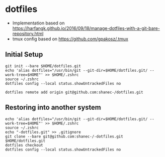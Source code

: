 # dotfiles

- Implementation based on https://harfangk.github.io/2016/09/18/manage-dotfiles-with-a-git-bare-repository.html
- tmux config based on https://github.com/gpakosz/.tmux

## Initial Setup

```shell
git init --bare $HOME/dotfiles.git
echo 'alias dotfiles="/usr/bin/git --git-dir=$HOME/dotfiles.git/ --work-tree=$HOME"' >> $HOME/.zshrc
source ~/.zshrc
dotfiles config --local status.showUntrackedFiles no

dotfiles remote add origin git@github.com:shanec-/dotfiles.git
```

## Restoring into another system

```shell
echo 'alias dotfiles="/usr/bin/git --git-dir=$HOME/dotfiles.git/ --work-tree=$HOME"' >> $HOME/.zshrc
source ~/.zshrc
echo "-dotfiles.git" >> .gitignore
git clone --bare git@github.com:shanec-/-dotfiles.git $HOME/dotfiles.git
dotfiles checkout
dotfiles config --local status.showUntrackedFiles no
```

